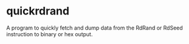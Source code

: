 # quickrdrand
A program to quickly fetch and dump data from the RdRand or RdSeed instruction to binary or hex output.
